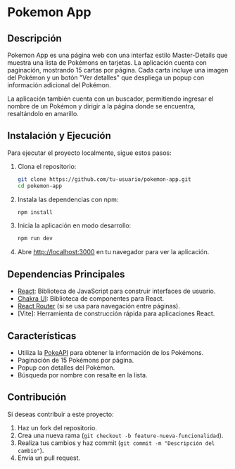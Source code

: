 # Pokemon App

## Descripción
Pokemon App es una página web con una interfaz estilo Master-Details que muestra una lista de Pokémons en tarjetas. La aplicación cuenta con paginación, mostrando 15 cartas por página. Cada carta incluye una imagen del Pokémon y un botón "Ver detalles" que despliega un popup con información adicional del Pokémon.

La aplicación también cuenta con un buscador, permitiendo ingresar el nombre de un Pokémon y dirigir a la página donde se encuentra, resaltándolo en amarillo.

## Instalación y Ejecución
Para ejecutar el proyecto localmente, sigue estos pasos:

1. Clona el repositorio:
   ```sh
   git clone https://github.com/tu-usuario/pokemon-app.git
   cd pokemon-app
   ```
2. Instala las dependencias con npm:
   ```sh
   npm install
   ```
3. Inicia la aplicación en modo desarrollo:
   ```sh
   npm run dev
   ```
4. Abre [http://localhost:3000](http://localhost:3000) en tu navegador para ver la aplicación.

## Dependencias Principales
- [React](https://react.dev/): Biblioteca de JavaScript para construir interfaces de usuario.
- [Chakra UI](https://chakra-ui.com/): Biblioteca de componentes para React.
- [React Router](https://reactrouter.com/) (si se usa para navegación entre páginas).
- [Vite]: Herramienta de construcción rápida para aplicaciones React.

## Características
- Utiliza la [PokeAPI](https://pokeapi.co/) para obtener la información de los Pokémons.
- Paginación de 15 Pokémons por página.
- Popup con detalles del Pokémon.
- Búsqueda por nombre con resalte en la lista.

## Contribución
Si deseas contribuir a este proyecto:
1. Haz un fork del repositorio.
2. Crea una nueva rama (`git checkout -b feature-nueva-funcionalidad`).
3. Realiza tus cambios y haz commit (`git commit -m "Descripción del cambio"`).
4. Envía un pull request.